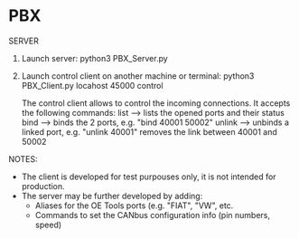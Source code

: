 # PBX

SERVER

  1. Launch server:
       python3 PBX_Server.py

  2. Launch control client on another machine or terminal:
       python3 PBX_Client.py locahost 45000 control

     The control client allows to control the incoming connections. It accepts the following commands:
       list  --> lists the opened ports and their status
       bind <portA> <portB> --> binds the 2 ports, e.g. "bind 40001 50002"
       unlink <port> --> unbinds a linked port, e.g. "unlink 40001" removes the link between 40001 and 50002

NOTES:
- The client is developed for test purpouses only, it is not intended for production.
- The server may be further developed by adding:
    - Aliases for the OE Tools ports (e.g. "FIAT", "VW", etc.
    - Commands to set the CANbus configuration info (pin numbers, speed)
